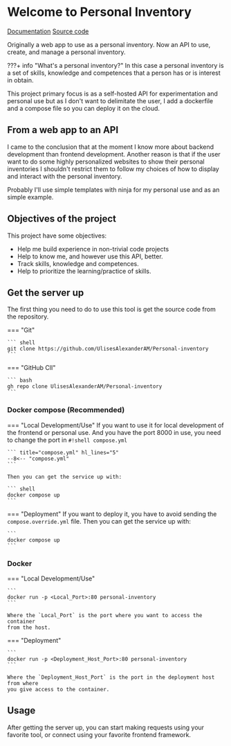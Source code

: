 # Welcome to Personal Inventory

[Documentation](https://ulisesalexanderam.github.io/Personal-inventory)
[Source code](https://github.com/UlisesAlexanderAM/Personal-inventory)

Originally a web app to use as a personal inventory.
Now an API to use, create, and manage a personal inventory.

???+ info "What's a personal inventory?"
     In this case a personal inventory is a set of skills,
     knowledge and competences that a person has or is
     interest in obtain.

This project primary focus is as a self-hosted API for experimentation and personal
use but as I don't want to delimitate the user, I add a dockerfile and a compose
file so you can deploy it on the cloud.

## From a web app to an API

I came to the conclusion that at the moment I know more about backend development
than frontend development. Another reason is that if the user want to do some highly
personalized websites to show their personal inventories I shouldn't restrict them
to follow my choices of how to display and interact with the personal inventory.

Probably I'll use simple templates with ninja for my personal use and as an simple
example.

## Objectives of the project

This project have some objectives:

- Help me build experience in non-trivial code projects
- Help to know me, and however use this API, better.
- Track skills, knowledge and competences.
- Help to prioritize the learning/practice of skills.

## Get the server up

The first thing you need to do to use this tool is get the source code from the repository.

=== "Git"

    ``` shell
    git clone https://github.com/UlisesAlexanderAM/Personal-inventory
    ```

=== "GitHub ClI"

    ``` bash
    gh repo clone UlisesAlexanderAM/Personal-inventory
    ```

### Docker compose (Recommended)

=== "Local Development/Use"
    If you want to use it for local development of the frontend or personal use.
    And you have the port 8000 in use, you need to change the port in `#!shell compose.yml`

    ``` title="compose.yml" hl_lines="5"
    --8<-- "compose.yml"
    ```

    Then you can get the service up with:

    ``` shell
    docker compose up
    ```

=== "Deployment"
    If you want to deploy it, you have to avoid sending the
    `compose.override.yml` file. Then you can get the service up with:

    ```
    docker compose up
    ```

### Docker

=== "Local Development/Use"

    ```
    docker run -p <Local_Port>:80 personal-inventory
    ```

    Where the `Local_Port` is the port where you want to access the container
    from the host.

=== "Deployment"

    ```
    docker run -p <Deployment_Host_Port>:80 personal-inventory
    ```

    Where the `Deployment_Host_Port` is the port in the deployment host from where
    you give access to the container.

## Usage

After getting the server up, you can start making requests using your favorite tool,
or connect using your favorite frontend framework.
